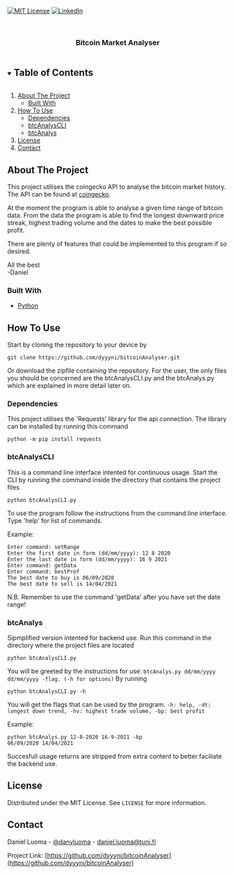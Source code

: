 <!-- PROJECT SHIELDS -->
<!--
*** I'm using markdown "reference style" links for readability.
*** Reference links are enclosed in brackets [ ] instead of parentheses ( ).
*** See the bottom of this document for the declaration of the reference variables
*** for contributors-url, forks-url, etc. This is an optional, concise syntax you may use.
*** https://www.markdownguide.org/basic-syntax/#reference-style-links
-->
[![MIT License][license-shield]][license-url]
[![LinkedIn][linkedin-shield]][linkedin-url]



<!-- PROJECT LOGO -->
<br />
<p align="center">
  <h3 align="center">Bitcoin Market Analyser</h3>
  </p>
</p>



<!-- TABLE OF CONTENTS -->
<details open="open">
  <summary><h2 style="display: inline-block">Table of Contents</h2></summary>
  <ol>
    <li>
      <a href="#about-the-project">About The Project</a>
      <ul>
        <li><a href="#built-with">Built With</a></li>
      </ul>
    </li>
    <li>
      <a href="#How To Use">How To Use</a>
      <ul>
        <li><a href="#Dependencies">Dependencies</a></li>
        <li><a href="#btcAnalysCLI">btcAnalysCLI</a></li>
        <li><a href="#btcAnalys">btcAnalys</a></li>
      </ul>
    </li>
    <li><a href="#license">License</a></li>
    <li><a href="#contact">Contact</a></li>
  </ol>
</details>



<!-- ABOUT THE PROJECT -->
## About The Project

This project utilises the coingecko API to analyse the bitcoin market history. The API can be found at [coingecko](https://www.coingecko.com/en/api).

At the moment the program is able to analyse a given time range of bitcoin data. From the data the program is able to find the longest downward price streak, highest trading volume and the dates to make the best possible profit.

There are plenty of features that could be implemented to this program if so desired.

All the best\
-Daniel


### Built With

* [Python](https://www.python.org/)


<!-- HOW TO USE -->

## How To Use
Start by cloning the repository to your device by
```
git clone https://github.com/dyyyni/bitcoinAnalyser.git
```
Or download the zipfile containing the repository.
For the user, the only files you should be concerned are the btcAnalysCLI.py and the btcAnalys.py which are explained in more detail later on.

### Dependencies
This project utilises the 'Requests' library for the api connection. The library can be installed by running this command
```
python -m pip install requests
```

### btcAnalysCLI
This is a command line interface intented for continuous usage. Start the CLI by running the command inside the directory that contains the project files
```
python btcAnalysCLI.py 
```
To use the program follow the instructions from the command line interface.
Type 'help' for list of commands.

Example:
```
Enter command: setRange
Enter the first date in form (dd/mm/yyyy): 12 8 2020
Enter the last date in form (dd/mm/yyyy): 16 9 2021
Enter command: getData
Enter command: bestProf
The best date to buy is 06/09/2020
The best date to sell is 14/04/2021
```
N.B. Remember to use the command 'getData' after you have set the date range!

### btcAnalys
Sipmplified version intented for backend use.
Run this command in the directory where the project files are located
```
python btcAnalysCLI.py 
```
You will be greeted by the instructions for use:
```btcAnalys.py dd/mm/yyyy dd/mm/yyyy -flag. (-h for options)```
By running
```
python btcAnalysCLI.py -h
```
You will get the flags that can be used by the program.
```-h: help, -dt: longest down trend, -hv: highest trade volume, -bp: best profit```

Example:
```
python btcAnalys.py 12-8-2020 16-9-2021 -bp
06/09/2020 14/04/2021
```

Succesfull usage returns are stripped from extra content to better faciliate the backend use.

<!-- LICENSE -->
## License

Distributed under the MIT License. See `LICENSE` for more information.



<!-- CONTACT -->
## Contact

Daniel Luoma - [@danyluoma](https://twitter.com/danyluoma) - daniel.luoma@tuni.fi

Project Link: [https://github.com/dyyyni/bitcoinAnalyser](https://github.com/dyyyni/bitcoinAnalyser)



<!-- MARKDOWN LINKS & IMAGES -->
<!-- https://www.markdownguide.org/basic-syntax/#reference-style-links -->
[license-shield]: https://img.shields.io/github/license/dyyyni/bitcoinAnalyser.svg?style=for-the-badge
[license-url]: https://github.com/dyyyni/bitcoinAnalyser/blob/main/LICENSE
[linkedin-shield]: https://img.shields.io/badge/-LinkedIn-black.svg?style=for-the-badge&logo=linkedin&colorB=555
[linkedin-url]: https://linkedin.com/in/luomadaniel